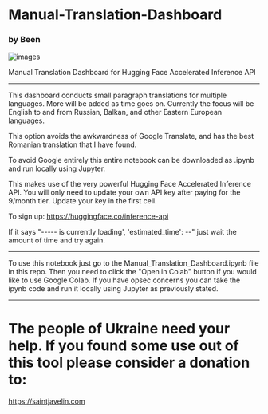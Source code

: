 # Manual-Translation-Dashboard
### by Been 
![images](https://user-images.githubusercontent.com/93559326/188302605-bee5b28d-404b-4cfe-974a-3623bcd8bba1.jpg)


Manual Translation Dashboard for Hugging Face Accelerated Inference API

-------------


This dashboard conducts small paragraph translations for multiple languages. More will be added as time goes on. Currently the focus will be English to and from Russian, Balkan, and other Eastern European languages.    

This option avoids the awkwardness of Google Translate, and has the best Romanian translation that I have found.   

 

To avoid Google entirely this entire notebook can be downloaded as .ipynb and run locally using Jupyter.  



This makes use of the very powerful Hugging Face Accelerated Inference API. You will only need to update your own API key after paying for the 9/month tier. Update your key in the first cell.   

To sign up:
https://huggingface.co/inference-api


If it says "----- is currently loading', 'estimated_time': --" just wait the amount of time and try again. 

------

To use this notebook just go to the Manual_Translation_Dashboard.ipynb file in this repo. Then you need to click the "Open in Colab" button if you would like to use Google Colab. If you have opsec concerns you can take the ipynb code and run it locally using Jupyter as previously stated. 

--------

# The people of Ukraine need your help. If you found some use out of this tool please consider a donation to:
https://saintjavelin.com

